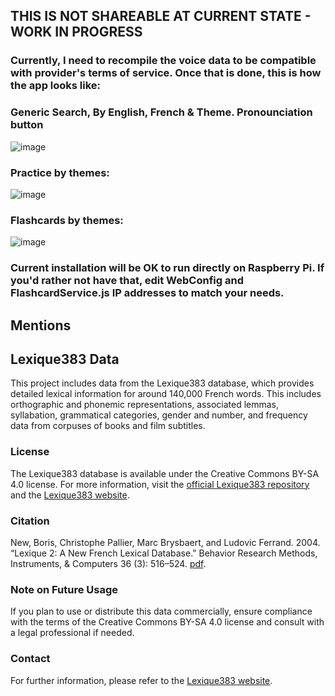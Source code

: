 ## THIS IS NOT SHAREABLE AT CURRENT STATE - WORK IN PROGRESS
### Currently, I need to recompile the voice data to be compatible with provider's terms of service. Once that is done, this is how the app looks like:

### Generic Search, By English, French & Theme. Pronounciation button
![image](https://github.com/anbruzga/FrFlashCardsDuo/assets/60633443/341b9819-cb63-493f-9ee8-7beb6fd26df6)


### Practice by themes:
![image](https://github.com/anbruzga/FrFlashCardsDuo/assets/60633443/29318bee-24a8-42b5-be7e-bb89f4635701)

### Flashcards by themes:
![image](https://github.com/anbruzga/FrFlashCardsDuo/assets/60633443/2e247074-2cf2-44c7-a3e6-4264d703f344)

### Current installation will be OK to run directly on Raspberry Pi. If you'd rather not have that, edit WebConfig and FlashcardService.js IP addresses to match your needs.



## Mentions
## Lexique383 Data

This project includes data from the Lexique383 database, which provides detailed lexical information for around 140,000 French words. This includes orthographic and phonemic representations, associated lemmas, syllabation, grammatical categories, gender and number, and frequency data from corpuses of books and film subtitles.

### License

The Lexique383 database is available under the Creative Commons BY-SA 4.0 license. For more information, visit the [official Lexique383 repository](https://github.com/chrplr/openlexicon/blob/master/datasets-info/Lexique383/README-Lexique.md) and the [Lexique383 website](http://www.lexique.org).

### Citation

New, Boris, Christophe Pallier, Marc Brysbaert, and Ludovic Ferrand. 2004. “Lexique 2: A New French Lexical Database.” Behavior Research Methods, Instruments, & Computers 36 (3): 516–524. [pdf](http://www.lexique.org/?page_id=294).

### Note on Future Usage

If you plan to use or distribute this data commercially, ensure compliance with the terms of the Creative Commons BY-SA 4.0 license and consult with a legal professional if needed.

### Contact

For further information, please refer to the [Lexique383 website](http://www.lexique.org).

